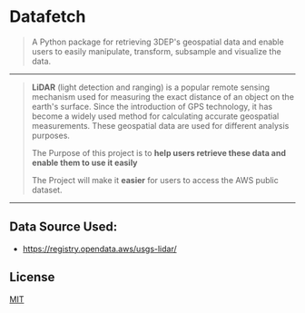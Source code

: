# Datafetch
> A Python package for retrieving 3DEP's geospatial data and enable users to easily manipulate, transform, subsample and visualize the data. 
<hr>

> **LiDAR** (light detection and ranging) is a popular remote sensing mechanism used for measuring the exact distance of an object on the earth's surface. Since the introduction of GPS technology, it has become a widely used method for calculating accurate geospatial measurements. These geospatial data are used for different analysis purposes.
>
>The Purpose of this project is to **help users retrieve these data and enable them to use it easily**
>
>The Project will make it **easier** for users to access the AWS public dataset. 

<hr>


## Data Source Used:
- https://registry.opendata.aws/usgs-lidar/

## License
[MIT](https://github.com/nebasam/AgriTech---USGS-LIDAR-package)